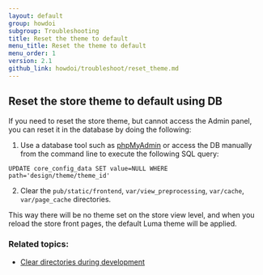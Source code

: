 ```yaml
---
layout: default
group: howdoi
subgroup: Troubleshooting
title: Reset the theme to default
menu_title: Reset the theme to default
menu_order: 1
version: 2.1
github_link: howdoi/troubleshoot/reset_theme.md
---
```


## Reset the store theme to default using DB

If you need to reset the store theme, but cannot access the Admin panel, you can reset it in the database by doing the following:

1. Use a database tool such as [phpMyAdmin]({{site.gdeurl}}/install-gde/prereq/optional.html#install-optional-phpmyadmin) or access the DB manually from the command line to execute the following SQL query: 
```
UPDATE core_config_data SET value=NULL WHERE path='design/theme/theme_id'
```

2. Clear the `pub/static/frontend`, `var/view_preprocessing`, `var/cache`, `var/page_cache` directories. 

This way there will be no theme set on the store view level, and when you reload the store front pages, the default Luma theme will be applied.

### Related topics:

- [Clear directories during development]({{site.gdeurl21}}howdoi/php/php_clear-dirs.html)


